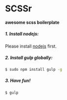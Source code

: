 # SCSSr
**awesome scss boilerplate**

##### 1. Install nodejs:

Please install [nodejs](https://nodejs.org/en/) first.

##### 2. Install gulp globally:

```sh
$ sudo npm install gulp -g
```


##### 3. Have fun!

```sh
$ gulp
```
